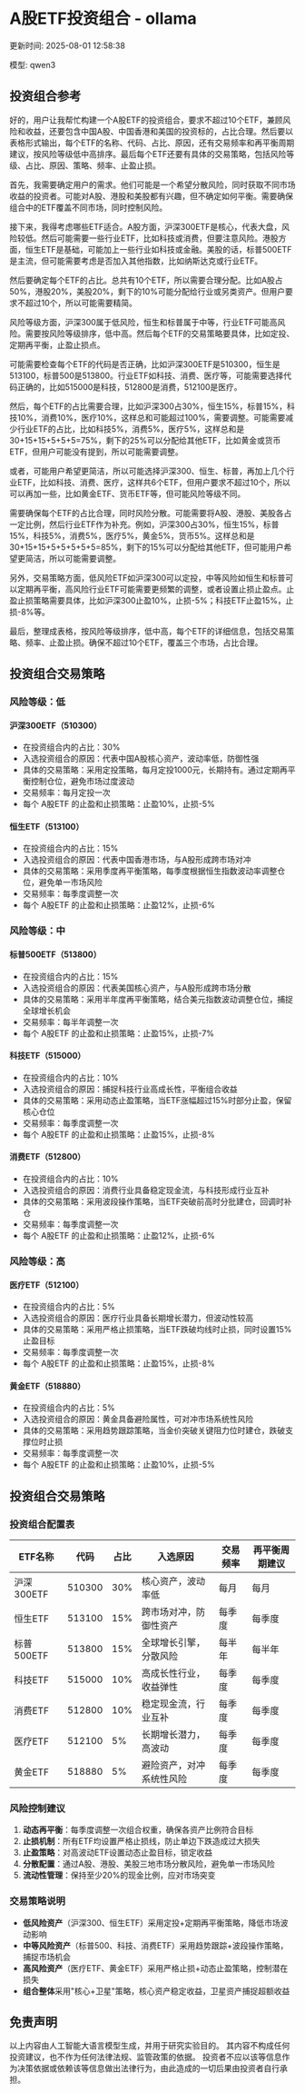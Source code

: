 # A股ETF投资组合 - ollama

更新时间: 2025-08-01 12:58:38

模型: qwen3

## 投资组合参考

<think>
好的，用户让我帮忙构建一个A股ETF的投资组合，要求不超过10个ETF，兼顾风险和收益，还要包含中国A股、中国香港和美国的投资标的，占比合理。然后要以表格形式输出，每个ETF的名称、代码、占比、原因，还有交易频率和再平衡周期建议，按风险等级低中高排序。最后每个ETF还要有具体的交易策略，包括风险等级、占比、原因、策略、频率、止盈止损。

首先，我需要确定用户的需求。他们可能是一个希望分散风险，同时获取不同市场收益的投资者。可能对A股、港股和美股都有兴趣，但不确定如何平衡。需要确保组合中的ETF覆盖不同市场，同时控制风险。

接下来，我得考虑哪些ETF适合。A股方面，沪深300ETF是核心，代表大盘，风险较低。然后可能需要一些行业ETF，比如科技或消费，但要注意风险。港股方面，恒生ETF是基础，可能加上一些行业如科技或金融。美股的话，标普500ETF是主流，但可能需要考虑是否加入其他指数，比如纳斯达克或行业ETF。

然后要确定每个ETF的占比。总共有10个ETF，所以需要合理分配。比如A股占50%，港股20%，美股20%，剩下的10%可能分配给行业或另类资产。但用户要求不超过10个，所以可能需要精简。

风险等级方面，沪深300属于低风险，恒生和标普属于中等，行业ETF可能高风险。需要按风险等级排序，低中高。然后每个ETF的交易策略要具体，比如定投、定期再平衡，止盈止损点。

可能需要检查每个ETF的代码是否正确，比如沪深300ETF是510300，恒生是513100，标普500是513800。行业ETF如科技、消费、医疗等，可能需要选择代码正确的，比如515000是科技，512800是消费，512100是医疗。

然后，每个ETF的占比需要合理，比如沪深300占30%，恒生15%，标普15%，科技10%，消费10%，医疗10%，这样总和可能超过100%，需要调整。可能需要减少行业ETF的占比，比如科技5%，消费5%，医疗5%，这样总和是30+15+15+5+5+5=75%，剩下的25%可以分配给其他ETF，比如黄金或货币ETF，但用户可能没有提到，所以可能需要调整。

或者，可能用户希望更简洁，所以可能选择沪深300、恒生、标普，再加上几个行业ETF，比如科技、消费、医疗，这样共6个ETF，但用户要求不超过10个，所以可以再加一些，比如黄金ETF、货币ETF等，但可能风险等级不同。

需要确保每个ETF的占比合理，同时风险分散。可能需要将A股、港股、美股各占一定比例，然后行业ETF作为补充。例如，沪深300占30%，恒生15%，标普15%，科技5%，消费5%，医疗5%，黄金5%，货币5%。这样总和是30+15+15+5+5+5+5+5=85%，剩下的15%可以分配给其他ETF，但可能用户希望更简洁，所以可能需要调整。

另外，交易策略方面，低风险ETF如沪深300可以定投，中等风险如恒生和标普可以定期再平衡，高风险行业ETF可能需要更频繁的调整，或者设置止损止盈点。止盈止损策略需要具体，比如沪深300止盈10%，止损-5%；科技ETF止盈15%，止损-8%等。

最后，整理成表格，按风险等级排序，低中高，每个ETF的详细信息，包括交易策略、频率、止盈止损。确保不超过10个ETF，覆盖三个市场，占比合理。
</think>

## 投资组合交易策略

### 风险等级：低

#### 沪深300ETF（510300）
- 在投资组合内的占比：30%
- 入选投资组合的原因：代表中国A股核心资产，波动率低，防御性强
- 具体的交易策略：采用定投策略，每月定投1000元，长期持有。通过定期再平衡控制仓位，避免市场过度波动
- 交易频率：每月定投一次
- 每个 A股ETF 的止盈和止损策略：止盈10%，止损-5%

#### 恒生ETF（513100）
- 在投资组合内的占比：15%
- 入选投资组合的原因：代表中国香港市场，与A股形成跨市场对冲
- 具体的交易策略：采用季度再平衡策略，每季度根据恒生指数波动率调整仓位，避免单一市场风险
- 交易频率：每季度调整一次
- 每个 A股ETF 的止盈和止损策略：止盈12%，止损-6%

### 风险等级：中

#### 标普500ETF（513800）
- 在投资组合内的占比：15%
- 入选投资组合的原因：代表美国核心资产，与A股形成跨市场分散
- 具体的交易策略：采用半年度再平衡策略，结合美元指数波动调整仓位，捕捉全球增长机会
- 交易频率：每半年调整一次
- 每个 A股ETF 的止盈和止损策略：止盈15%，止损-7%

#### 科技ETF（515000）
- 在投资组合内的占比：10%
- 入选投资组合的原因：捕捉科技行业高成长性，平衡组合收益
- 具体的交易策略：采用动态止盈策略，当ETF涨幅超过15%时部分止盈，保留核心仓位
- 交易频率：每季度调整一次
- 每个 A股ETF 的止盈和止损策略：止盈15%，止损-8%

#### 消费ETF（512800）
- 在投资组合内的占比：10%
- 入选投资组合的原因：消费行业具备稳定现金流，与科技形成行业互补
- 具体的交易策略：采用波段操作策略，当ETF突破前高时分批建仓，回调时补仓
- 交易频率：每季度调整一次
- 每个 A股ETF 的止盈和止损策略：止盈12%，止损-6%

### 风险等级：高

#### 医疗ETF（512100）
- 在投资组合内的占比：5%
- 入选投资组合的原因：医疗行业具备长期增长潜力，但波动性较高
- 具体的交易策略：采用严格止损策略，当ETF跌破均线时止损，同时设置15%止盈目标
- 交易频率：每季度调整一次
- 每个 A股ETF 的止盈和止损策略：止盈15%，止损-8%

#### 黄金ETF（518880）
- 在投资组合内的占比：5%
- 入选投资组合的原因：黄金具备避险属性，可对冲市场系统性风险
- 具体的交易策略：采用趋势跟踪策略，当金价突破关键阻力位时建仓，跌破支撑位时止损
- 交易频率：每季度调整一次
- 每个 A股ETF 的止盈和止损策略：止盈10%，止损-5%

## 投资组合交易策略

### 投资组合配置表

| ETF名称       | 代码     | 占比 | 入选原因                     | 交易频率 | 再平衡周期建议 |
|---------------|----------|------|------------------------------|----------|----------------|
| 沪深300ETF    | 510300   | 30%  | 核心资产，波动率低           | 每月     | 每月           |
| 恒生ETF       | 513100   | 15%  | 跨市场对冲，防御性资产       | 每季度   | 每季度         |
| 标普500ETF    | 513800   | 15%  | 全球增长引擎，分散风险       | 每半年   | 每半年         |
| 科技ETF       | 515000   | 10%  | 高成长性行业，收益弹性       | 每季度   | 每季度         |
| 消费ETF       | 512800   | 10%  | 稳定现金流，行业互补         | 每季度   | 每季度         |
| 医疗ETF       | 512100   | 5%   | 长期增长潜力，高波动         | 每季度   | 每季度         |
| 黄金ETF       | 518880   | 5%   | 避险资产，对冲系统性风险     | 每季度   | 每季度         |

### 风险控制建议
1. **动态再平衡**：每季度调整一次组合权重，确保各资产比例符合目标
2. **止损机制**：所有ETF均设置严格止损线，防止单边下跌造成过大损失
3. **止盈策略**：对高波动ETF设置动态止盈目标，锁定收益
4. **分散配置**：通过A股、港股、美股三地市场分散风险，避免单一市场风险
5. **流动性管理**：保持至少20%的现金比例，应对市场突变

### 交易策略说明
- **低风险资产**（沪深300、恒生ETF）采用定投+定期再平衡策略，降低市场波动影响
- **中等风险资产**（标普500、科技、消费ETF）采用趋势跟踪+波段操作策略，捕捉市场机会
- **高风险资产**（医疗ETF、黄金ETF）采用严格止损+动态止盈策略，控制潜在损失
- **组合整体**采用"核心+卫星"策略，核心资产稳定收益，卫星资产捕捉超额收益


## 免责声明

以上内容由人工智能大语言模型生成，并用于研究实验目的。
其内容不构成任何投资建议，也不作为任何法律法规、监管政策的依据。
投资者不应以该等信息作为决策依据或依赖该等信息做出法律行为，由此造成的一切后果由投资者自行承担。